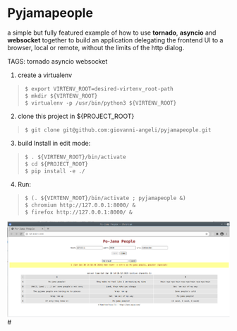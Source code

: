# Pyjamapeople

a simple but fully featured example of how to use **tornado**, **asyncio** and **websocket** together 
to build an application delegating the frontend UI to a browser, local or remote,
without the limits of the http dialog.

TAGS: tornado asyncio websocket 

1. create a virtualenv 
>     $ export VIRTENV_ROOT=desired-virtenv_root-path
>     $ mkdir ${VIRTENV_ROOT}
>     $ virtualenv -p /usr/bin/python3 ${VIRTENV_ROOT}

2. clone this project in ${PROJECT_ROOT}
>     $ git clone git@github.com:giovanni-angeli/pyjamapeople.git

3. build Install in edit mode:
>     $ . ${VIRTENV_ROOT}/bin/activate
>     $ cd ${PROJECT_ROOT}               
>     $ pip install -e ./

4. Run:
>     $ (. ${VIRTENV_ROOT}/bin/activate ; pyjamapeople &)
>     $ chromium http://127.0.0.1:8000/ &
>     $ firefox http://127.0.0.1:8000/ &

![Screenshot](doc/Screenshot_2021-01-30_14-58-59.png)#

